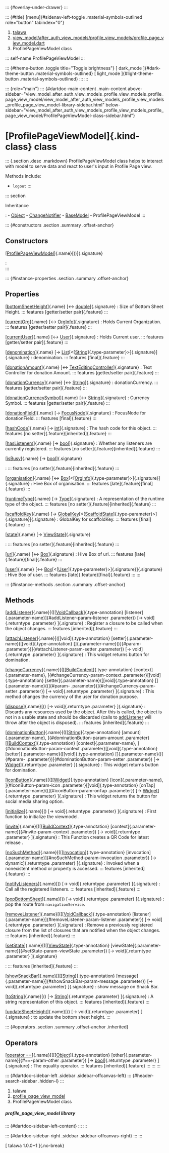 ::: {#overlay-under-drawer}
:::

::: {#title}
[menu]{#sidenav-left-toggle .material-symbols-outlined role="button"
tabindex="0"}

1.  [talawa](../index.html)
2.  [view_model/after_auth_view_models/profile_view_models/profile_page_view_model.dart](../view_model_after_auth_view_models_profile_view_models_profile_page_view_model/)
3.  ProfilePageViewModel class

::: self-name
ProfilePageViewModel
:::

::: {#theme-button .toggle title="Toggle brightness"}
[ dark_mode ]{#dark-theme-button .material-symbols-outlined} [
light_mode ]{#light-theme-button .material-symbols-outlined}
:::
:::

::: {role="main"}
::: {#dartdoc-main-content .main-content above-sidebar="view_model_after_auth_view_models_profile_view_models_profile_page_view_model/view_model_after_auth_view_models_profile_view_models_profile_page_view_model-library-sidebar.html" below-sidebar="view_model_after_auth_view_models_profile_view_models_profile_page_view_model/ProfilePageViewModel-class-sidebar.html"}
<div>

# [ProfilePageViewModel]{.kind-class} class

</div>

::: {.section .desc .markdown}
ProfilePageViewModel class helps to interact with model to serve data
and react to user\'s input in Profile Page view.

Methods include:

-   `logout`
:::

::: section

Inheritance

:   -   [Object](https://api.flutter.dev/flutter/dart-core/Object-class.html)
    -   [ChangeNotifier](https://api.flutter.dev/flutter/foundation/ChangeNotifier-class.html)
    -   [BaseModel](../view_model_base_view_model/BaseModel-class.html)
    -   ProfilePageViewModel
:::

::: {#constructors .section .summary .offset-anchor}
## Constructors

[[ProfilePageViewModel](../view_model_after_auth_view_models_profile_view_models_profile_page_view_model/ProfilePageViewModel/ProfilePageViewModel.html)]{.name}[()]{.signature}

:   
:::

::: {#instance-properties .section .summary .offset-anchor}
## Properties

[[bottomSheetHeight](../view_model_after_auth_view_models_profile_view_models_profile_page_view_model/ProfilePageViewModel/bottomSheetHeight.html)]{.name} [↔ [double](https://api.flutter.dev/flutter/dart-core/double-class.html)]{.signature}
:   Size of Bottom Sheet Height.
    ::: features
    [getter/setter pair]{.feature}
    :::

[[currentOrg](../view_model_after_auth_view_models_profile_view_models_profile_page_view_model/ProfilePageViewModel/currentOrg.html)]{.name} [↔ [OrgInfo](../models_organization_org_info/OrgInfo-class.html)]{.signature}
:   Holds Current Organization.
    ::: features
    [getter/setter pair]{.feature}
    :::

[[currentUser](../view_model_after_auth_view_models_profile_view_models_profile_page_view_model/ProfilePageViewModel/currentUser.html)]{.name} [↔ [User](../models_user_user_info/User-class.html)]{.signature}
:   Holds Current user.
    ::: features
    [getter/setter pair]{.feature}
    :::

[[denomination](../view_model_after_auth_view_models_profile_view_models_profile_page_view_model/ProfilePageViewModel/denomination.html)]{.name} [→ [List](https://api.flutter.dev/flutter/dart-core/List-class.html)[\<[[String](https://api.flutter.dev/flutter/dart-core/String-class.html)]{.type-parameter}\>]{.signature}]{.signature}
:   denomination.
    ::: features
    [final]{.feature}
    :::

[[donationAmount](../view_model_after_auth_view_models_profile_view_models_profile_page_view_model/ProfilePageViewModel/donationAmount.html)]{.name} [↔ [TextEditingController](https://api.flutter.dev/flutter/widgets/TextEditingController-class.html)]{.signature}
:   Text Controller for donation Amount.
    ::: features
    [getter/setter pair]{.feature}
    :::

[[donationCurrency](../view_model_after_auth_view_models_profile_view_models_profile_page_view_model/ProfilePageViewModel/donationCurrency.html)]{.name} [↔ [String](https://api.flutter.dev/flutter/dart-core/String-class.html)]{.signature}
:   donationCurrency.
    ::: features
    [getter/setter pair]{.feature}
    :::

[[donationCurrencySymbol](../view_model_after_auth_view_models_profile_view_models_profile_page_view_model/ProfilePageViewModel/donationCurrencySymbol.html)]{.name} [↔ [String](https://api.flutter.dev/flutter/dart-core/String-class.html)]{.signature}
:   Currency Symbol.
    ::: features
    [getter/setter pair]{.feature}
    :::

[[donationField](../view_model_after_auth_view_models_profile_view_models_profile_page_view_model/ProfilePageViewModel/donationField.html)]{.name} [→ [FocusNode](https://api.flutter.dev/flutter/widgets/FocusNode-class.html)]{.signature}
:   FocusNode for donationField.
    ::: features
    [final]{.feature}
    :::

[[hashCode](https://api.flutter.dev/flutter/dart-core/Object/hashCode.html)]{.name} [→ [int](https://api.flutter.dev/flutter/dart-core/int-class.html)]{.signature}
:   The hash code for this object.
    ::: features
    [no setter]{.feature}[inherited]{.feature}
    :::

[[hasListeners](https://api.flutter.dev/flutter/foundation/ChangeNotifier/hasListeners.html)]{.name} [→ [bool](https://api.flutter.dev/flutter/dart-core/bool-class.html)]{.signature}
:   Whether any listeners are currently registered.
    ::: features
    [no setter]{.feature}[inherited]{.feature}
    :::

[[isBusy](../view_model_base_view_model/BaseModel/isBusy.html)]{.name} [→ [bool](https://api.flutter.dev/flutter/dart-core/bool-class.html)]{.signature}

:   ::: features
    [no setter]{.feature}[inherited]{.feature}
    :::

[[organisation](../view_model_after_auth_view_models_profile_view_models_profile_page_view_model/ProfilePageViewModel/organisation.html)]{.name} [↔ [Box](https://pub.dev/documentation/hive/2.2.3/hive/Box-class.html)[\<[[OrgInfo](../models_organization_org_info/OrgInfo-class.html)]{.type-parameter}\>]{.signature}]{.signature}
:   Hive Box of organisation.
    ::: features
    [late]{.feature}[final]{.feature}
    :::

[[runtimeType](https://api.flutter.dev/flutter/dart-core/Object/runtimeType.html)]{.name} [→ [Type](https://api.flutter.dev/flutter/dart-core/Type-class.html)]{.signature}
:   A representation of the runtime type of the object.
    ::: features
    [no setter]{.feature}[inherited]{.feature}
    :::

[[scaffoldKey](../view_model_after_auth_view_models_profile_view_models_profile_page_view_model/ProfilePageViewModel/scaffoldKey.html)]{.name} [→ [GlobalKey](https://api.flutter.dev/flutter/widgets/GlobalKey-class.html)[\<[[ScaffoldState](https://api.flutter.dev/flutter/material/ScaffoldState-class.html)]{.type-parameter}\>]{.signature}]{.signature}
:   GlobalKey for scaffoldKey.
    ::: features
    [final]{.feature}
    :::

[[state](../view_model_base_view_model/BaseModel/state.html)]{.name} [→ [ViewState](../enums_enums/ViewState.html)]{.signature}

:   ::: features
    [no setter]{.feature}[inherited]{.feature}
    :::

[[url](../view_model_after_auth_view_models_profile_view_models_profile_page_view_model/ProfilePageViewModel/url.html)]{.name} [↔ [Box](https://pub.dev/documentation/hive/2.2.3/hive/Box-class.html)]{.signature}
:   Hive Box of url.
    ::: features
    [late]{.feature}[final]{.feature}
    :::

[[user](../view_model_after_auth_view_models_profile_view_models_profile_page_view_model/ProfilePageViewModel/user.html)]{.name} [↔ [Box](https://pub.dev/documentation/hive/2.2.3/hive/Box-class.html)[\<[[User](../models_user_user_info/User-class.html)]{.type-parameter}\>]{.signature}]{.signature}
:   Hive Box of user.
    ::: features
    [late]{.feature}[final]{.feature}
    :::
:::

::: {#instance-methods .section .summary .offset-anchor}
## Methods

[[addListener](https://api.flutter.dev/flutter/foundation/ChangeNotifier/addListener.html)]{.name}[([[[VoidCallback](https://api.flutter.dev/flutter/dart-ui/VoidCallback.html)]{.type-annotation} [listener]{.parameter-name}]{#addListener-param-listener .parameter}) [→ void]{.returntype .parameter} ]{.signature}
:   Register a closure to be called when the object changes.
    ::: features
    [inherited]{.feature}
    :::

[[attachListener](../view_model_after_auth_view_models_profile_view_models_profile_page_view_model/ProfilePageViewModel/attachListener.html)]{.name}[([[void]{.type-annotation} [setter]{.parameter-name}([[void]{.type-annotation} []{.parameter-name}()]{#param- .parameter})]{#attachListener-param-setter .parameter}) [→ void]{.returntype .parameter} ]{.signature}
:   This widget returns button for domination.

[[changeCurrency](../view_model_after_auth_view_models_profile_view_models_profile_page_view_model/ProfilePageViewModel/changeCurrency.html)]{.name}[([[[BuildContext](https://api.flutter.dev/flutter/widgets/BuildContext-class.html)]{.type-annotation} [context]{.parameter-name}, ]{#changeCurrency-param-context .parameter}[[void]{.type-annotation} [setter]{.parameter-name}([[void]{.type-annotation} []{.parameter-name}()]{#param- .parameter})]{#changeCurrency-param-setter .parameter}) [→ void]{.returntype .parameter} ]{.signature}
:   This method changes the currency of the user for donation purpose.

[[dispose](https://api.flutter.dev/flutter/foundation/ChangeNotifier/dispose.html)]{.name}[() [→ void]{.returntype .parameter} ]{.signature}
:   Discards any resources used by the object. After this is called, the
    object is not in a usable state and should be discarded (calls to
    [addListener](https://api.flutter.dev/flutter/foundation/ChangeNotifier/addListener.html)
    will throw after the object is disposed).
    ::: features
    [inherited]{.feature}
    :::

[[dominationButton](../view_model_after_auth_view_models_profile_view_models_profile_page_view_model/ProfilePageViewModel/dominationButton.html)]{.name}[([[[String](https://api.flutter.dev/flutter/dart-core/String-class.html)]{.type-annotation} [amount]{.parameter-name}, ]{#dominationButton-param-amount .parameter}[[[BuildContext](https://api.flutter.dev/flutter/widgets/BuildContext-class.html)]{.type-annotation} [context]{.parameter-name}, ]{#dominationButton-param-context .parameter}[[void]{.type-annotation} [setter]{.parameter-name}([[void]{.type-annotation} []{.parameter-name}()]{#param- .parameter})]{#dominationButton-param-setter .parameter}) [→ [Widget](https://api.flutter.dev/flutter/widgets/Widget-class.html)]{.returntype .parameter} ]{.signature}
:   This widget returns button for domination.

[[iconButton](../view_model_after_auth_view_models_profile_view_models_profile_page_view_model/ProfilePageViewModel/iconButton.html)]{.name}[([[[Widget](https://api.flutter.dev/flutter/widgets/Widget-class.html)]{.type-annotation} [icon]{.parameter-name}, ]{#iconButton-param-icon .parameter}[[void]{.type-annotation} [onTap]{.parameter-name}()]{#iconButton-param-onTap .parameter}) [→ [Widget](https://api.flutter.dev/flutter/widgets/Widget-class.html)]{.returntype .parameter} ]{.signature}
:   This widget returns the button for social media sharing option.

[[initialize](../view_model_after_auth_view_models_profile_view_models_profile_page_view_model/ProfilePageViewModel/initialize.html)]{.name}[() [→ void]{.returntype .parameter} ]{.signature}
:   First function to initialize the viewmodel.

[[invite](../view_model_after_auth_view_models_profile_view_models_profile_page_view_model/ProfilePageViewModel/invite.html)]{.name}[([[[BuildContext](https://api.flutter.dev/flutter/widgets/BuildContext-class.html)]{.type-annotation} [context]{.parameter-name}]{#invite-param-context .parameter}) [→ void]{.returntype .parameter} ]{.signature}
:   This Function creates a QR Code for latest release .

[[noSuchMethod](https://api.flutter.dev/flutter/dart-core/Object/noSuchMethod.html)]{.name}[([[[Invocation](https://api.flutter.dev/flutter/dart-core/Invocation-class.html)]{.type-annotation} [invocation]{.parameter-name}]{#noSuchMethod-param-invocation .parameter}) [→ dynamic]{.returntype .parameter} ]{.signature}
:   Invoked when a nonexistent method or property is accessed.
    ::: features
    [inherited]{.feature}
    :::

[[notifyListeners](https://api.flutter.dev/flutter/foundation/ChangeNotifier/notifyListeners.html)]{.name}[() [→ void]{.returntype .parameter} ]{.signature}
:   Call all the registered listeners.
    ::: features
    [inherited]{.feature}
    :::

[[popBottomSheet](../view_model_after_auth_view_models_profile_view_models_profile_page_view_model/ProfilePageViewModel/popBottomSheet.html)]{.name}[() [→ void]{.returntype .parameter} ]{.signature}
:   pop the route from `navigationService`.

[[removeListener](https://api.flutter.dev/flutter/foundation/ChangeNotifier/removeListener.html)]{.name}[([[[VoidCallback](https://api.flutter.dev/flutter/dart-ui/VoidCallback.html)]{.type-annotation} [listener]{.parameter-name}]{#removeListener-param-listener .parameter}) [→ void]{.returntype .parameter} ]{.signature}
:   Remove a previously registered closure from the list of closures
    that are notified when the object changes.
    ::: features
    [inherited]{.feature}
    :::

[[setState](../view_model_base_view_model/BaseModel/setState.html)]{.name}[([[[ViewState](../enums_enums/ViewState.html)]{.type-annotation} [viewState]{.parameter-name}]{#setState-param-viewState .parameter}) [→ void]{.returntype .parameter} ]{.signature}

:   ::: features
    [inherited]{.feature}
    :::

[[showSnackBar](../view_model_after_auth_view_models_profile_view_models_profile_page_view_model/ProfilePageViewModel/showSnackBar.html)]{.name}[([[[String](https://api.flutter.dev/flutter/dart-core/String-class.html)]{.type-annotation} [message]{.parameter-name}]{#showSnackBar-param-message .parameter}) [→ void]{.returntype .parameter} ]{.signature}
:   show message on Snack Bar.

[[toString](https://api.flutter.dev/flutter/dart-core/Object/toString.html)]{.name}[() [→ [String](https://api.flutter.dev/flutter/dart-core/String-class.html)]{.returntype .parameter} ]{.signature}
:   A string representation of this object.
    ::: features
    [inherited]{.feature}
    :::

[[updateSheetHeight](../view_model_after_auth_view_models_profile_view_models_profile_page_view_model/ProfilePageViewModel/updateSheetHeight.html)]{.name}[() [→ void]{.returntype .parameter} ]{.signature}
:   to update the bottom sheet height.
:::

::: {#operators .section .summary .offset-anchor .inherited}
## Operators

[[operator ==](https://api.flutter.dev/flutter/dart-core/Object/operator_equals.html)]{.name}[([[[Object](https://api.flutter.dev/flutter/dart-core/Object-class.html)]{.type-annotation} [other]{.parameter-name}]{#==-param-other .parameter}) [→ [bool](https://api.flutter.dev/flutter/dart-core/bool-class.html)]{.returntype .parameter} ]{.signature}
:   The equality operator.
    ::: features
    [inherited]{.feature}
    :::
:::
:::

::: {#dartdoc-sidebar-left .sidebar .sidebar-offcanvas-left}
::: {#header-search-sidebar .hidden-l}
:::

1.  [talawa](../index.html)
2.  [profile_page_view_model](../view_model_after_auth_view_models_profile_view_models_profile_page_view_model/)
3.  ProfilePageViewModel class

##### profile_page_view_model library

::: {#dartdoc-sidebar-left-content}
:::
:::

::: {#dartdoc-sidebar-right .sidebar .sidebar-offcanvas-right}
:::
:::

[ talawa 1.0.0+1 ]{.no-break}
